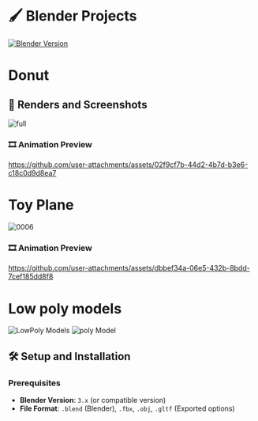 # 🖌️ **Blender Projects**



[![Blender Version](https://img.shields.io/badge/Blender-3.x-orange.svg)](https://www.blender.org/download/)


# **Donut**
## 📸 **Renders and Screenshots**


![full](https://github.com/user-attachments/assets/65138b79-1d35-416d-bf4e-f05414ac42d0)


### 🎞️ **Animation Preview**

https://github.com/user-attachments/assets/02f9cf7b-44d2-4b7d-b3e6-c18c0d9d8ea7

# **Toy Plane**

![0006](https://github.com/user-attachments/assets/3843ebfb-41ca-4fcf-9b90-654cf8c72069)

### 🎞️ **Animation Preview**

https://github.com/user-attachments/assets/dbbef34a-06e5-432b-8bdd-7cef185dd8f8

# **Low poly models**

![LowPoly Models](https://github.com/user-attachments/assets/9895a89a-bef8-48e7-b117-0b6b09373047)
![poly Model](https://github.com/user-attachments/assets/23fd6389-2283-4a37-b7da-7721f2e29257)


## 🛠️ **Setup and Installation**

### Prerequisites
- **Blender Version**: `3.x` (or compatible version) 
- **File Format**: `.blend` (Blender), `.fbx`, `.obj`, `.gltf` (Exported options)

